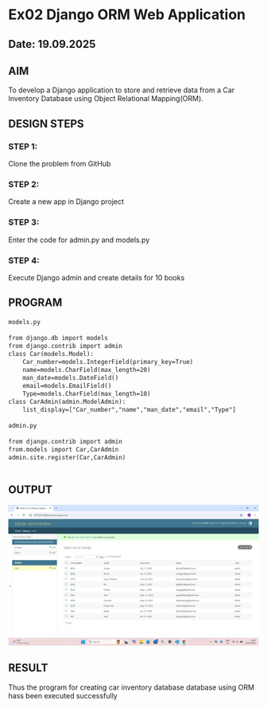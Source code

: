 # Ex02 Django ORM Web Application
## Date: 19.09.2025

## AIM
To develop a Django application to store and retrieve data from a Car Inventory Database using Object Relational Mapping(ORM).


## DESIGN STEPS

### STEP 1:
Clone the problem from GitHub

### STEP 2:
Create a new app in Django project

### STEP 3:
Enter the code for admin.py and models.py

### STEP 4:
Execute Django admin and create details for 10 books

## PROGRAM
```
models.py

from django.db import models
from django.contrib import admin
class Car(models.Model):
    Car_number=models.IntegerField(primary_key=True)
    name=models.CharField(max_length=20)
    man_date=models.DateField()
    email=models.EmailField()
    Type=models.CharField(max_length=10)
class CarAdmin(admin.ModelAdmin):
    list_display=["Car_number","name","man_date","email","Type"]  

admin.py

from django.contrib import admin
from.models import Car,CarAdmin
admin.site.register(Car,CarAdmin)


```

## OUTPUT
![alt text](<Screenshot (16).png>)


## RESULT
Thus the program for creating car inventory database database using ORM hass been executed successfully
